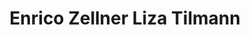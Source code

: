 ---
title: "Enrico Zellner Liza Tilmann"
url: /muenchen/enrico-zellner-liza-tilmann/
shop: Friseur
---